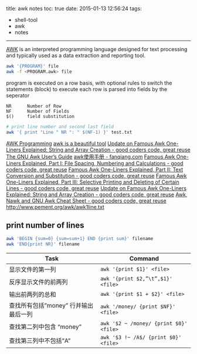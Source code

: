 title: awk notes
toc: true
date: 2015-01-13 12:56:24
tags:
- shell-tool
- awk
- notes
---

[AWK](http://en.wikipedia.org/wiki/AWK) is an interpreted programming language designed for text processing and typically used as a data extraction and reporting tool.

```sh
awk '{PROGRAM}' file
awk -f <PROGRAM.awk> file
```

<!-- more -->

program is executed on a row basis, with optional rules to switch the statements (block) to execute
each row is parsed into fields by the seperator

```
NR      Number of Row
NF      Number of Fields
$()     field substitution
```


```sh
# print line number and second last field
awk '{ print "Line " NR ": " $(NF-1) }' test.txt
```

[AWK Programming](http://www.softpanorama.org/Tools/awk.shtml)
[awk is a beautiful tool](http://www.eriwen.com/tools/awk-is-a-beautiful-tool/)
[Update on Famous Awk One-Liners Explained: String and Array Creation - good coders code, great reuse](http://www.catonmat.net/blog/update-on-famous-awk-one-liners-explained/)
[The GNU Awk User’s Guide](http://www.gnu.org/software/gawk/manual/gawk.html)
[awk使用手册 - fanqiang.com](http://fanqiang.chinaunix.net/program/other/2005-09-07/3621.shtml)
[Famous Awk One-Liners Explained, Part I: File Spacing, Numbering and Calculations - good coders code, great reuse](http://www.catonmat.net/blog/awk-one-liners-explained-part-one/)
[Famous Awk One-Liners Explained, Part II: Text Conversion and Substitution - good coders code, great reuse](http://www.catonmat.net/blog/awk-one-liners-explained-part-two/)
[Famous Awk One-Liners Explained, Part III: Selective Printing and Deleting of Certain Lines - good coders code, great reuse](http://www.catonmat.net/blog/awk-one-liners-explained-part-three/)
[Update on Famous Awk One-Liners Explained: String and Array Creation - good coders code, great reuse](http://www.catonmat.net/blog/update-on-famous-awk-one-liners-explained/)
[Awk, Nawk and GNU Awk Cheat Sheet - good coders code, great reuse](http://www.catonmat.net/blog/awk-nawk-and-gawk-cheat-sheet/)
http://www.pement.org/awk/awk1line.txt

## print number of lines

```sh
awk 'BEGIN {sum=0} {sum=sum+1} END {print sum}' filename
awk 'END{print NR}' filename
```

Task | Command
--- | ---
显示文件的第一列 | `awk '{print $1}' <file>`
反序显示文件的前两列 | `awk '{print $2,”\t”,$1}' <file>`
输出前两列的总和 | `awk '{print $1 + $2}' <file>`
查找所有包括”money” 行并输出最后一列 | `awk '/money/ {print $NF}' <file>`
查找第二列中包含 “money” | `awk '$2 ~ /money/ {print $0}' <file>`
查找第三列中不包括”A” | `awk '$3 !~ /A$/ {print $0}' <file>`
